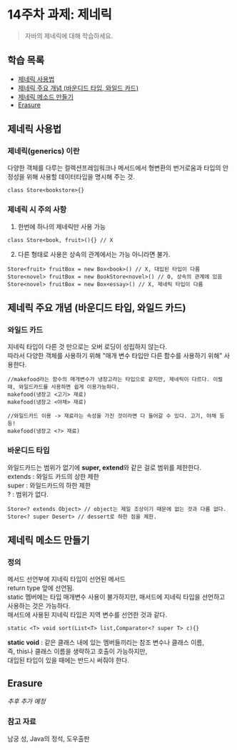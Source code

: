 # 14주차 과제: 제네릭
> 자바의 제네릭에 대해 학습하세요.
## 학습 목록 
- [제네릭 사용법](#제네릭_사용법)
- [제네릭 주요 개념 (바운디드 타입, 와일드 카드)](#제네릭_주요_개념_(바운디드_타입,_와일드_카드))
- [제네릭 메소드 만들기](#제네릭_메소드_만들기)
- [Erasure](#Erasure)

## 제네릭 사용법
### 제네릭(generics) 이란
다양한 객체를 다루는 컬렉션프레임워크나 메서드에서 형변환의 번거로움과 타입의 안정성을 위해 사용할 데이터타입을 명시해 주는 것.
```
class Store<bookstore>{}
```
### 제네릭 시 주의 사항
1. 한번에 하나의 제네릭만 사용 가능
```
class Store<book, fruit>(){} // X
```
2. 다른 형태로 사용은 상속의 관계에서는 가능 아니라면 불가.
```
Store<fruit> fruitBox = new Box<book>() // X, 대입된 타입이 다름
Store<novel> fruitBox = new BookStore<novel>() // O, 상속의 관계에 있음
Store<novel> fruitBox = new Box<essay>() // X, 제네릭 타입이 다름
```
## 제네릭 주요 개념 (바운디드 타입, 와일드 카드)

### 와일드 카드
지네릭 타입이 다른 것 만으로는 오버 로딩이 성립하지 않는다.   
따라서 다양한 객체를 사용하기 위해 "매개 변수 타입만 다른 함수를 사용하기 위해" 사용한다.  
```
//makefood라는 함수의 매개변수가 냉장고라는 타입으로 같지만, 제네릭이 다르다. 이럴 때, 와일드카드를 사용하면 쉽게 이용가능하다.
makefood(냉장고 <고기> 재료)
makefood(냉장고 <야채> 재료)

//와일드카드 이용 -> 재료라는 속성을 가진 것이라면 다 들어갈 수 있다. 고기, 야채 등등!
makefood(냉장고 <?> 재료)
```
### 바운디드 타입
와일드카드는 범위가 없기에 **super, extend**와 같은 걸로 범위를 제한한다.  
extends : 와일드 카드의 상한 제한  
super : 와일드카드의 하한 제한  
? : 범위가 없다.  
```
Store<? extends Object> // object는 제일 조상이기 때문에 없는 것과 다름 없다.
Store<? super Desert> // dessert로 하한 점을 제한.
```



## 제네릭 메소드 만들기
### 정의
메서드 선언부에 지네릭 타입이 선언된 메서드  
return type 앞에 선언됨.  
static 멤버에는 타입 매개변수 사용이 불가하지만, 매서드에 지네릭 타입을 선언하고 사용하는 것은 가능하다.  
매서드에 사용된 지네릭 타입은 지역 변수를 선언한 것과 같다.  
```
static <T> void sort(List<T> list,Comparator<? super T> c){}
```
**static <T> void** : 같은 클래스 내에 있는 멤버들끼리는 참조 변수나 클래스 이름,  
즉, this나 클래스 이름을 생략하고 호출이 가능하지만,  
대입된 타입이 있을 때에는 반드시 써줘야 한다.  
## Erasure
*추후 추가 예정*

 ### 참고 자료  
  남궁 성, Java의 정석, 도우출판  
